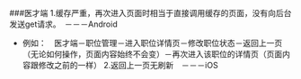 ###医才端
1.缓存严重，再次进入页面时相当于直接调用缓存的页面，没有向后台发送get请求。　－－－Android
  - 例如：　医才端－职位管理－进入职位详情页－修改职位状态－返回上一页（无论如何操作，页面内容始终不会变）－再次进入该职位的详情页（页面内容跟修改之前的一样）
2.返回上一页无刷新　－－－iOS
